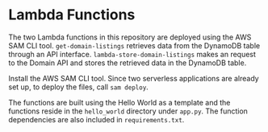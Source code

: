 # Lambda Functions

The two Lambda functions in this repository are deployed using the AWS SAM CLI tool. `get-domain-listings` retrieves data from the DynamoDB table through an API interface. `lambda-store-domain-listings` makes an request to the Domain API and stores the retrieved data in the DynamoDB table.

Install the AWS SAM CLI tool. Since two serverless applications are already set up, to deploy the files, call `sam deploy`. 

The functions are built using the Hello World as a template and the functions reside in the `hello_world` directory under `app.py`. The function dependencies are also included in `requirements.txt`.
